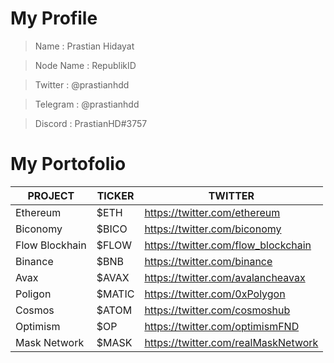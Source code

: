 # My Profile

> Name      : Prastian Hidayat

> Node Name : RepublikID

> Twitter   : @prastianhdd

> Telegram  : @prastianhdd

> Discord   : PrastianHD#3757


# My Portofolio 

| PROJECT | TICKER | TWITTER |
| ------ | ------ | ------ |
| Ethereum | $ETH | https://twitter.com/ethereum |
| Biconomy | $BICO | https://twitter.com/biconomy |
| Flow Blockhain| $FLOW | https://twitter.com/flow_blockchain | 
| Binance | $BNB | https://twitter.com/binance |
| Avax | $AVAX | https://twitter.com/avalancheavax |
| Poligon | $MATIC | https://twitter.com/0xPolygon |
| Cosmos | $ATOM | https://twitter.com/cosmoshub |
| Optimism | $OP | https://twitter.com/optimismFND |
| Mask Network | $MASK | https://twitter.com/realMaskNetwork |



